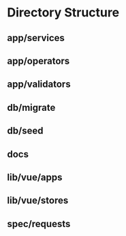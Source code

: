 # Directory Structure

## app/services
## app/operators
## app/validators
## db/migrate
## db/seed
## docs
## lib/vue/apps
## lib/vue/stores
## spec/requests
